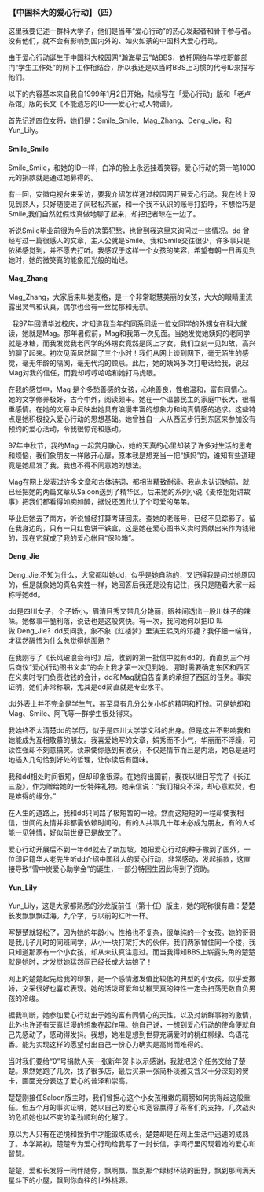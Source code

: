 ### 【中国科大的爱心行动】（四）

这里我要记述一群科大学子，他们是当年“爱心行动”的热心发起者和骨干参与者。没有他们，就不会有影响到国内外的、如火如荼的中国科大爱心行动。

由于爱心行动诞生于中国科大校园网“瀚海星云”站BBS，依托网络与学校职能部门“学生工作处”的网下工作相结合，所以我还是以当时BBS上习惯的代号ID来描写他们。

以下的内容基本来自我自1999年1月2日开始，陆续写在「爱心行动」版和「老卢茶馆」版的长文《不能遗忘的ID——爱心行动人物谱》。

首先记述四位女将，她们是：Smile_Smile、Mag_Zhang、Deng_Jie，和Yun_Lily。

#### Smile_Smile

Smile_Smile，和她的ID一样，白净的脸上永远挂着笑容。爱心行动的第一笔1000元的捐款就是通过她募得的。

有一回，安徽电视台来采访，要我介绍怎样通过校园网开展爱心行动。我在线上没见到熟人，只好随便进了间轻松茶室，和一个我不认识的账号打招呼，不想恰巧是Smile,我们自然就假戏真做地聊了起来，却把记者晾在一边了。


听说Smile毕业前很为今后的决策犯愁，也曾到我这里来询问过一些情况。dd 曾经写过一篇很感人的文章，主人公就是Smile。我和Smile交往很少，许多事只是依稀感觉到，并不愿去打听。我感叹于这样一个女孩的笑容，希望有朝一日再见到她时，她的微笑真的能象阳光般的灿烂。
 
#### Mag_Zhang

Mag_Zhang，大家后来叫她麦格，是一个非常聪慧美丽的女孩，大大的眼睛里流露出灵气和认真，偶尔也会有一丝忧郁和无奈。

 
我97年回清华过校庆，才知道我当年的同系同级一位女同学的外甥女在科大就读，她就是Mag。那年暑假前，Mag和我第一次见面。当她发觉她姨妈的老同学就是冰糖，而我发觉我老同学的外甥女竟然是网上才女，我们立刻一见如故，高兴的聊了起来。初次见面居然聊了三个小时！我们从网上谈到网下，毫无陌生的感觉，毫无年龄的隔阂，毫无代沟的顾忌。此后，她的姨妈多次打电话给我，说起Mag对我的信任，而我却哼哼哈哈和她打马虎眼。
 

在我的感觉中，Mag 是个多愁善感的女孩，心地善良，性格温和，富有同情心。她的文学修养极好，古今中外，阅读颇丰。她在一个温馨民主的家庭中长大，很看重感情。在她的文章中反映出她具有浪漫丰富的想象力和纯真情感的追求。这些特点是她积极投入爱心行动的思想基础。她曾独自一人从西区步行到东区来参加没有预约的爱心活动，令我很惊诧和感动。
 

97年中秋节，我约Mag 一起赏月散心，她的天真的心里却装了许多对生活的思考和烦恼，我们象朋友一样敞开心扉，原本我是想充当一把“姨妈”的，谁知有些道理竟是她启发了我，我也不得不同意她的想法。
 

Mag在网上发表过许多文章和古体诗词，都相当精致耐读。我尚未认识她前，就已经把她的两篇文章从Saloon送到了精华区。后来她的系列小说《麦格姐姐讲故事》把我们都看得如痴如醉，据说还因此认了个可爱的弟弟。
 

毕业后她去了南方，听说曾经打算考研回来。查她的老账号，已经不见踪影了。留在我身边的，只有一只红色饼干铁盒，这是她在爱心图书义卖时贡献出来作为钱箱的，现在它就成了我的爱心帐目“保险箱”。
 
#### Deng_Jie

Deng_Jie,不知为什么，大家都叫她dd，似乎是她自称的，又记得我是问过她原因的，但是就象她的真名实姓一样，她回答后我还是没有记住，我只是随着大家一起称呼她dd。
 

dd是四川女子，个子娇小，眉清目秀又带几分艳丽，眼神间透出一股川妹子的辣味。她做事干脆利落，说话也是这般爽快。有一次，我问她何以把ID 叫做 Deng_Jie?  dd反问我，象不象《红楼梦》里演王熙凤的邓捷？我仔细一端详，才猛然醒悟为什么总觉得她面熟？
       

在我刚写了《长风破浪会有时》后，收到的第一批信中就有dd的。而直到三个月后商议“爱心行动图书义卖”的会上我才第一次见到她。
那时需要确定东区和西区在义卖时专门负责收钱的会计，dd和Mag就自告奋勇的承担了西区的任务。事实证明，她们非常称职，尤其是dd简直就是专业水平。
 

dd外表上并不完全是学生气，甚至具有几分公关小姐的精明和打扮。可是她却和Mag、Smile、阿飞等一群学生很处得来。
 

我始终不太清楚dd的学历，似乎是四川大学学文科的出身。但是这并不影响我和她能成为互相敬慕的朋友。我喜爱她写的文章，娟秀而不小气，华丽而不浮躁，可读性强却不刻意搞笑。读来使你感到有收获，不仅是情节而且是内涵，她总是适时地插入几句恰到好处的哲理，让你读后有回味。
 

我和dd相处时间很短，但却印象很深。在她将出国前，我夜以继日写完了《长江三漩》，作为赠给她的一份特殊礼物。她来信说：“我们相交不深，却心意默契，也是难得的缘分。”
 

在人生的道路上，我和dd只同路了极短暂的一段。然而这短短的一程却使我相信，世间的友情并非都需依赖时间的。有的人共事几十年未必成为朋友，有的人却能一见钟情，好似前世便已是故交了。
 

爱心行动开展后不到一年dd就去了新加坡，她把爱心行动的种子撒到了国外，一位印尼籍华人老先生听dd介绍中国科大的爱心行动，非常感动，发起捐款，这直接导致“雪中炭爱心助学金”的诞生，一部分特困生因此得到了资助。


#### Yun_Lily

Yun_Lily，这是大家都熟悉的沙龙版前任（第十任）版主，她的昵称很有趣：楚楚长发飘飘飘过海。九个字，与以前的红叶一样。
 

写楚楚就轻松了，因为她的年龄小，性格也不复杂，很单纯的一个女孩。她的哥哥是我儿子儿时的同班同学，从小一块打架打大的伙伴。我们两家曾住同一个楼，我只知道那家有一个小女孩，却从未认真注意过。而当我得知BBS上崭露头角的楚楚就是她时，才发觉她猛然间已经长成大姑娘了！
 

网上的楚楚起先给我的印象，是一个感情激发值比较低的典型的小女孩，似乎爱撒娇，文采很好也喜欢表现。她的活泼可爱和幼稚天真的特性一定会扫荡无数自负男孩的冷峻。
 

据我判断，她参加爱心行动出于她的富有同情心的天性，以及对新鲜事物的激情，此外也许还有天真烂漫的想象在起作用。她自己说，一想到爱心行动的使命便就自己先感动了，感动得发抖。我想，她准是想到世界充满爱时的桃红柳绿、鸟语花香。能为实现这样的愿望付出自己一份心力确实是高尚而难得的。
 

当时我们要给“0”号捐款人买一张新年贺卡以示感谢，我就把这个任务交给了楚楚。果然她跑了几次，找了很多店，最后买来一张简朴淡雅又含义十分深刻的贺卡，画面充分表达了爱心的普泽和崇高。
 

楚楚刚接任Saloon版主时，我们曾担心这个小女孩稚嫩的肩膀如何挑得起这般重任。但五个月的事实证明，她以自己的爱心和宽容赢得了茶客们的支持，几次战火的危机她也以不变的柔劲顺利的化解了。
 

原以为人只有在逆境和挫折中才能锻炼成长，楚楚却是在网上生活中迅速的成熟了。本学期初，楚楚专为爱心行动给我写了一封长信，字间行里闪现着她的爱心和智慧。
 

楚楚，爱和长发将一同伴随你，飘啊飘，飘到那个绿树环绕的田野，飘到那间满天星斗下的小屋，飘到你向往的世外桃源。
